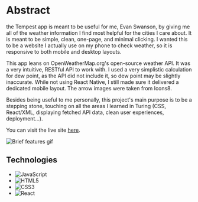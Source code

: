 # Abstract

the Tempest app is meant to be useful for me, Evan Swanson, by giving me all of the weather information I find most helpful for the cities I care about. It is meant to be simple, clean, one-page, and minimal clicking. I wanted this to be a website I actually use on my phone to check weather, so it is responsive to both mobile and desktop layouts.

This app leans on OpenWeatherMap.org's open-source weather API. It was a very intuitive, RESTful API to work with. I used a very simplistic calculation for dew point, as the API did not include it, so dew point may be slightly inaccurate. While not using React Native, I still made sure it delivered a dedicated mobile layout. The arrow images were taken from Icons8.

Besides being useful to me personally, this project's main purpose is to be a stepping stone, touching on all the areas I learned in Turing (CSS, React/XML, displaying fetched API data, clean user experiences, deployment...).

You can visit the live site [here](https://tempestweather.netlify.app/).

![Brief features gif](https://media.giphy.com/media/v1.Y2lkPTc5MGI3NjExN3hzMTNyejZpZWtqejlrZDJkeDRsbm9nNDV6MGltMTZwczBseW5hMCZlcD12MV9pbnRlcm5hbF9naWZfYnlfaWQmY3Q9Zw/eORFpUhVdCSgdyUqxa/giphy.gif)

## Technologies
- ![JavaScript](https://img.shields.io/badge/JavaScript-323330?style=for-the-badge&logo=javascript&logoColor=F7DF1E)
- ![HTML5](https://img.shields.io/badge/HTML5-E34F26?style=for-the-badge&logo=html5&logoColor=white)
- ![CSS3](https://img.shields.io/badge/CSS3-1572B6?style=for-the-badge&logo=css3&logoColor=white)
- ![React](https://img.shields.io/badge/React-20232A?style=for-the-badge&logo=react&logoColor=61DAFB)
